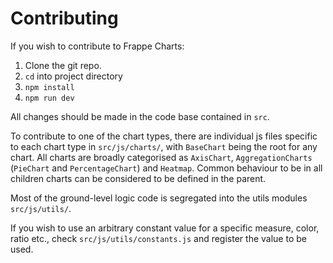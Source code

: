 # Contributing
If you wish to contribute to Frappe Charts:

1. Clone the git repo.
2. `cd` into project directory
3. `npm install`
4. `npm run dev`

All changes should be made in the code base contained in `src`.

To contribute to one of the chart types, there are individual js files specific to each chart type in `src/js/charts/`, with `BaseChart` being the root for any chart. All charts are broadly categorised as `AxisChart`, `AggregationCharts` (`PieChart` and `PercentageChart`) and `Heatmap`. Common behaviour to be in all children charts can be considered to be defined in the parent.

Most of the ground-level logic code is segregated into the utils modules `src/js/utils/`.

If you wish to use an arbitrary constant value for a specific measure, color, ratio etc., check `src/js/utils/constants.js` and register the value to be used.
